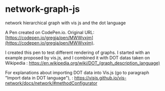 # network-graph-js
network hierarchical graph with vis js and the dot language

A Pen created on CodePen.io. Original URL: [https://codepen.io/gregja/pen/MWWvxjm](https://codepen.io/gregja/pen/MWWvxjm).

I created this pen to test different rendering of graphs. 
I started with an example proposed by vis.js, and I combined it with DOT datas taken on Wikipedia :
https://en.wikipedia.org/wiki/DOT_(graph_description_language)

For explanations about importing DOT data into Vis.js (go to paragraph "Import data in DOT language"), :
https://visjs.github.io/vis-network/docs/network/#methodConfigurator

 
 